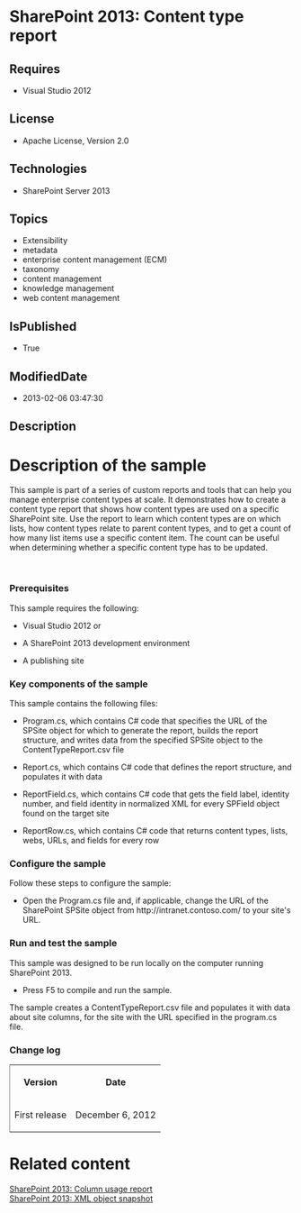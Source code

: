 # SharePoint 2013: Content type report
## Requires
* Visual Studio 2012
## License
* Apache License, Version 2.0
## Technologies
* SharePoint Server 2013
## Topics
* Extensibility
* metadata
* enterprise content management (ECM)
* taxonomy
* content management
* knowledge management
* web content management
## IsPublished
* True
## ModifiedDate
* 2013-02-06 03:47:30
## Description

<h1 id="header">Description of the sample</h1>
<div id="mainSection">
<div id="mainBody">
<div class="section" id="sectionSection0">
<p>This sample is part of a series of custom reports and tools that can help you manage enterprise content types at scale. It demonstrates how to create a content type report that shows how content types are used on a specific SharePoint site. Use the report
 to learn which content types are on which lists, how content types relate to parent content types, and to get a count of how many list items use a specific content item. The count can be useful when determining whether a specific content type has to be updated.</p>
<p>&nbsp;</p>
<h3 class="subHeading">Prerequisites</h3>
<div class="subsection">
<p>This sample requires the following:</p>
<ul>
<li>
<p>Visual Studio 2012 or</p>
</li><li>
<p>A SharePoint 2013 development environment</p>
</li><li>
<p>A publishing site</p>
</li></ul>
</div>
<h3 class="subHeading">Key components of the sample</h3>
<div class="subsection">
<p>This sample contains the following files:</p>
<ul>
<li>
<p>Program.cs, which contains C# code that specifies the URL of the <span><span class="keyword">SPSite</span></span> object for which to generate the report, builds the report structure, and writes data from the specified
<span><span class="keyword">SPSite</span></span> object to the <span><span class="keyword">ContentTypeReport.csv</span></span> file</p>
</li><li>
<p>Report.cs, which contains C# code that defines the report structure, and populates it with data</p>
</li><li>
<p>ReportField.cs, which contains C# code that gets the field label, identity number, and field identity in normalized XML for every
<span><span class="keyword">SPField</span></span> object found on the target site</p>
</li><li>
<p>ReportRow.cs, which contains C# code that returns content types, lists, webs, URLs, and fields for every row</p>
</li></ul>
</div>
<h3 class="subHeading">Configure the sample</h3>
<div class="subsection">
<p>Follow these steps to configure the sample:</p>
<ul>
<li>
<p>Open the Program.cs file and, if applicable, change the URL of the SharePoint <span>
<span class="keyword">SPSite</span></span> object from <span class="code">http://intranet.contoso.com/</span> to your site's URL.</p>
</li></ul>
</div>
<h3 class="subHeading">Run and test the sample</h3>
<div class="subsection">
<p>This sample was designed to be run locally on the computer running SharePoint 2013.</p>
<ul>
<li>
<p>Press <span class="ui">F5</span> to compile and run the sample.</p>
</li></ul>
<p>The sample creates a <span><span class="keyword">ContentTypeReport.csv</span></span> file and populates it with data about site columns, for the site with the URL specified in the program.cs file.</p>
</div>
<h3 class="subHeading">Change log</h3>
<div class="subsection">
<div class="caption"></div>
<div class="tableSection">
<table cellspacing="2" cellpadding="5" width="50%" frame="lhs">
<tbody>
<tr>
<th>
<p>Version</p>
</th>
<th>
<p>Date</p>
</th>
</tr>
<tr>
<td>
<p>First release</p>
</td>
<td>
<p>December 6, 2012</p>
</td>
</tr>
</tbody>
</table>
</div>
</div>
</div>
<h1 class="heading">Related content</h1>
<div class="section" id="seeAlsoSection">
<div class="seeAlsoStyle"><span><a href="http://code.msdn.microsoft.com/SharePoint-2013-Column-5bfc9643" target="_blank">SharePoint 2013: Column usage report</a></span></div>
<div class="seeAlsoStyle"><span><a href="http://code.msdn.microsoft.com/SharePoint-2013-XML-object-20d85b6f" target="_blank">SharePoint 2013: XML object snapshot</a></span></div>
</div>
</div>
</div>
